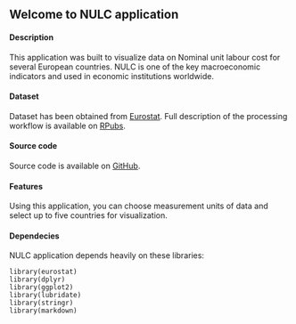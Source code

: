 ## Welcome to NULC application

#### Description
This application was built to visualize data on Nominal unit labour cost for several European countries. NULC is one of the key macroeconomic indicators and used in economic institutions worldwide.

#### Dataset
Dataset has been obtained from [Eurostat](http://ec.europa.eu/eurostat). Full description of the processing workflow is available on [RPubs](http://rpubs.com/Struya/nulc_pitch).

#### Source code
Source code is available on [GitHub](https://github.com/Struya/Coursera_Developing_data_products/tree/master/nulc-app).

#### Features
Using this application, you can choose measurement units of data and select up to five countries for visualization.

#### Dependecies
NULC application depends heavily on these libraries:

```{r}
library(eurostat)
library(dplyr)
library(ggplot2)
library(lubridate) 
library(stringr)
library(markdown) 
```
